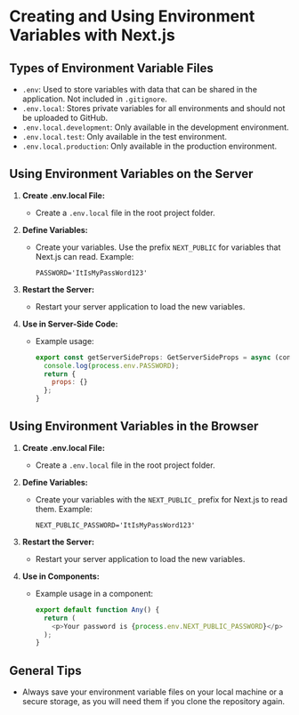 # Creating and Using Environment Variables with Next.js

## Types of Environment Variable Files

- `.env`: Used to store variables with data that can be shared in the application. Not included in `.gitignore`.
- `.env.local`: Stores private variables for all environments and should not be uploaded to GitHub.
- `.env.local.development`: Only available in the development environment.
- `.env.local.test`: Only available in the test environment.
- `.env.local.production`: Only available in the production environment.

## Using Environment Variables on the Server

1. **Create .env.local File:**
   - Create a `.env.local` file in the root project folder.

2. **Define Variables:**
   - Create your variables. Use the prefix `NEXT_PUBLIC` for variables that Next.js can read. Example:
     ```
     PASSWORD='ItIsMyPassWord123'
     ```

3. **Restart the Server:**
   - Restart your server application to load the new variables.

4. **Use in Server-Side Code:**
   - Example usage:
     ```javascript
     export const getServerSideProps: GetServerSideProps = async (context) => {
       console.log(process.env.PASSWORD);
       return {
         props: {}
       };
     }
     ```

## Using Environment Variables in the Browser

1. **Create .env.local File:**
   - Create a `.env.local` file in the root project folder.

2. **Define Variables:**
   - Create your variables with the `NEXT_PUBLIC_` prefix for Next.js to read them. Example:
     ```
     NEXT_PUBLIC_PASSWORD='ItIsMyPassWord123'
     ```

3. **Restart the Server:**
   - Restart your server application to load the new variables.

4. **Use in Components:**
   - Example usage in a component:
     ```javascript
     export default function Any() {
       return (
         <p>Your password is {process.env.NEXT_PUBLIC_PASSWORD}</p>
       );
     }
     ```

## General Tips

- Always save your environment variable files on your local machine or a secure storage, as you will need them if you clone the repository again.
